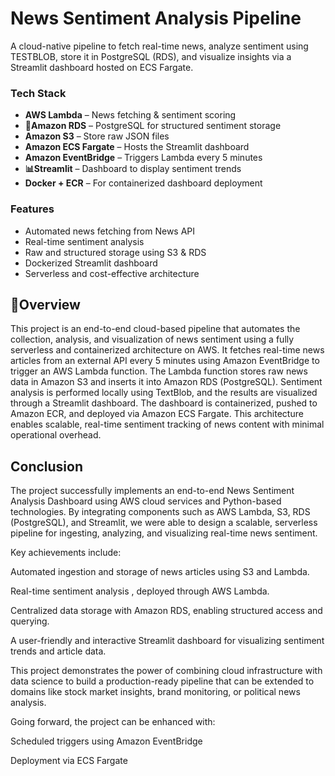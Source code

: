 
# **News Sentiment Analysis Pipeline**

A cloud-native pipeline to fetch real-time news, analyze sentiment using TESTBLOB, store it in PostgreSQL (RDS), and visualize insights via a Streamlit dashboard hosted on ECS Fargate.








### **Tech Stack**

- **AWS Lambda** – News fetching & sentiment scoring  
- **🐘Amazon RDS** – PostgreSQL for structured sentiment storage  
- **Amazon S3** – Store raw JSON files  
- **Amazon ECS Fargate** – Hosts the Streamlit dashboard  
- **Amazon EventBridge** – Triggers Lambda every 5 minutes  
- **📊Streamlit** – Dashboard to display sentiment trends  
- **Docker + ECR** – For containerized dashboard deployment




### **Features**

- Automated news fetching from News API
- Real-time sentiment analysis 
- Raw and structured storage using S3 & RDS  
- Dockerized Streamlit dashboard  
- Serverless and cost-effective architecture



## **📖Overview**

This project is an end-to-end cloud-based pipeline that automates the collection, analysis, and visualization of news sentiment using a fully serverless and containerized architecture on AWS. It fetches real-time news articles from an external API every 5 minutes using Amazon EventBridge to trigger an AWS Lambda function. The Lambda function stores raw news data in Amazon S3 and inserts it into Amazon RDS (PostgreSQL). Sentiment analysis is performed locally using TextBlob, and the results are visualized through a Streamlit dashboard. The dashboard is containerized, pushed to Amazon ECR, and deployed via Amazon ECS Fargate. This architecture enables scalable, real-time sentiment tracking of news content with minimal operational overhead.


## **Conclusion**
The project successfully implements an end-to-end News Sentiment Analysis Dashboard using AWS cloud services and Python-based technologies. By integrating components such as AWS Lambda, S3, RDS (PostgreSQL), and Streamlit, we were able to design a scalable, serverless pipeline for ingesting, analyzing, and visualizing real-time news sentiment.

Key achievements include:

Automated ingestion and storage of news articles using S3 and Lambda.

Real-time sentiment analysis , deployed through AWS Lambda.

Centralized data storage with Amazon RDS, enabling structured access and querying.

A user-friendly and interactive Streamlit dashboard for visualizing sentiment trends and article data.

This project demonstrates the power of combining cloud infrastructure with data science to build a production-ready pipeline that can be extended to domains like stock market insights, brand monitoring, or political news analysis.

Going forward, the project can be enhanced with:

Scheduled triggers using Amazon EventBridge

Deployment via ECS Fargate


